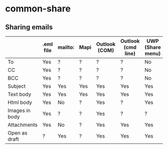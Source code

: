 # common-share

## Sharing emails

| 								| .eml file	| mailto:	| Mapi	| Outlook (COM)	| Outlook (cmd line)	| UWP (Share menu)	| AppKit	| Thunderbird (cmd line)	|
| - | - | - | - | - | - | - | - | - |
| To							| Yes				| ?				| ?			| ?							| ?										| No								| ?				| ?												|
| CC							| Yes				| ?				| ?			| ?							| ?										| No								| ?				| ?												|
| BCC							| Yes				| ?				| ?			| ?							| ?										| No								| ?				| ?												|
| Subject					| Yes				| Yes			| Yes		| Yes						| Yes									| Yes								| Yes			| ?												|
| Text body				| Yes				| Yes			| Yes		| Yes						| Yes									| Yes								| Yes			| ?												|
| Html body				| Yes				| No			| ?			| Yes						| ?										| Yes								| Yes			| ?												|
| Images in body	| Yes				| ?				| ?			| Yes						| ?										| ?									| ?				| ?												|
| Attachments			| Yes				| No			| ?			| Yes						| Yes									| Yes								| Yes			| ?												|
| Open as draft		| ?					| Yes			| ?			| Yes						| Yes									| Yes								| Yes			| ?												|
